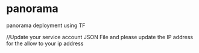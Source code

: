 # panorama
panorama deployment using TF

//Update your service account JSON File and please update the IP address for the allow to your ip address
